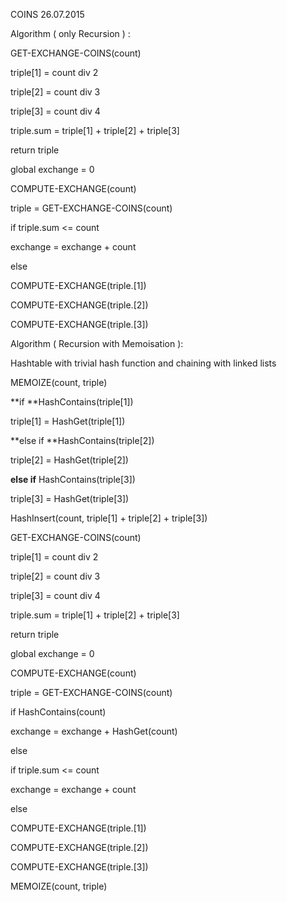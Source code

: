 COINS 26.07.2015

Algorithm ( only Recursion ) :

GET-EXCHANGE-COINS(count)

triple\[1\] = count div 2

triple\[2\] = count div 3

triple\[3\] = count div 4

triple.sum = triple\[1\] + triple\[2\] + triple\[3\]

return triple

global exchange = 0

COMPUTE-EXCHANGE(count)

triple = GET-EXCHANGE-COINS(count)

if triple.sum \<= count

exchange = exchange + count

else

COMPUTE-EXCHANGE(triple.\[1\])

COMPUTE-EXCHANGE(triple.\[2\])

COMPUTE-EXCHANGE(triple.\[3\])

Algorithm ( Recursion with Memoisation ):

Hashtable with trivial hash function and chaining with linked lists

MEMOIZE(count, triple)

**if **HashContains(triple\[1\])

triple\[1\] = HashGet(triple\[1\])

**else if **HashContains(triple\[2\])

triple\[2\] = HashGet(triple\[2\])

**else if** HashContains(triple\[3\])

triple\[3\] = HashGet(triple\[3\])

HashInsert(count, triple\[1\] + triple\[2\] + triple\[3\])

GET-EXCHANGE-COINS(count)

triple\[1\] = count div 2

triple\[2\] = count div 3

triple\[3\] = count div 4

triple.sum = triple\[1\] + triple\[2\] + triple\[3\]

return triple

global exchange = 0

COMPUTE-EXCHANGE(count)

triple = GET-EXCHANGE-COINS(count)

if HashContains(count)

exchange = exchange + HashGet(count)

else

if triple.sum \<= count

exchange = exchange + count

else

COMPUTE-EXCHANGE(triple.\[1\])

COMPUTE-EXCHANGE(triple.\[2\])

COMPUTE-EXCHANGE(triple.\[3\])

MEMOIZE(count, triple)
